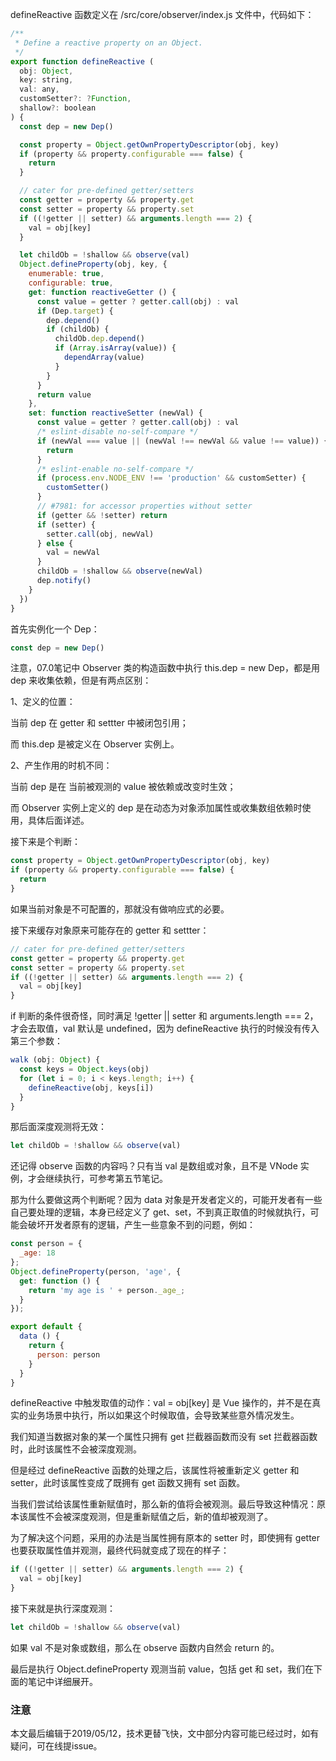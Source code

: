 defineReactive 函数定义在 /src/core/observer/index.js 文件中，代码如下：

``` javascript
/**
 * Define a reactive property on an Object.
 */
export function defineReactive (
  obj: Object,
  key: string,
  val: any,
  customSetter?: ?Function,
  shallow?: boolean
) {
  const dep = new Dep()

  const property = Object.getOwnPropertyDescriptor(obj, key)
  if (property && property.configurable === false) {
    return
  }

  // cater for pre-defined getter/setters
  const getter = property && property.get
  const setter = property && property.set
  if ((!getter || setter) && arguments.length === 2) {
    val = obj[key]
  }

  let childOb = !shallow && observe(val)
  Object.defineProperty(obj, key, {
    enumerable: true,
    configurable: true,
    get: function reactiveGetter () {
      const value = getter ? getter.call(obj) : val
      if (Dep.target) {
        dep.depend()
        if (childOb) {
          childOb.dep.depend()
          if (Array.isArray(value)) {
            dependArray(value)
          }
        }
      }
      return value
    },
    set: function reactiveSetter (newVal) {
      const value = getter ? getter.call(obj) : val
      /* eslint-disable no-self-compare */
      if (newVal === value || (newVal !== newVal && value !== value)) {
        return
      }
      /* eslint-enable no-self-compare */
      if (process.env.NODE_ENV !== 'production' && customSetter) {
        customSetter()
      }
      // #7981: for accessor properties without setter
      if (getter && !setter) return
      if (setter) {
        setter.call(obj, newVal)
      } else {
        val = newVal
      }
      childOb = !shallow && observe(newVal)
      dep.notify()
    }
  })
}
```

首先实例化一个 Dep：

``` javascript
const dep = new Dep()
```

注意，07.0笔记中 Observer 类的构造函数中执行 this.dep = new Dep，都是用 dep 来收集依赖，但是有两点区别：

1、定义的位置：

当前 dep 在 getter 和 settter 中被闭包引用；

而 this.dep 是被定义在 Observer 实例上。

2、产生作用的时机不同：

当前 dep 是在 当前被观测的 value 被依赖或改变时生效；

而 Observer 实例上定义的 dep 是在动态为对象添加属性或收集数组依赖时使用，具体后面详述。

接下来是个判断：

``` javascript
const property = Object.getOwnPropertyDescriptor(obj, key)
if (property && property.configurable === false) {
  return
}
```

如果当前对象是不可配置的，那就没有做响应式的必要。

接下来缓存对象原来可能存在的 getter 和 settter：

``` javascript
// cater for pre-defined getter/setters
const getter = property && property.get
const setter = property && property.set
if ((!getter || setter) && arguments.length === 2) {
  val = obj[key]
}
```

if 判断的条件很奇怪，同时满足 !getter || setter 和 arguments.length === 2，才会去取值，val 默认是 undefined，因为 defineReactive 执行的时候没有传入第三个参数：

``` javascript
walk (obj: Object) {
  const keys = Object.keys(obj)
  for (let i = 0; i < keys.length; i++) {
    defineReactive(obj, keys[i])
  }
}
```

那后面深度观测将无效：

``` javascript
let childOb = !shallow && observe(val)
```

还记得 observe 函数的内容吗？只有当 val 是数组或对象，且不是 VNode 实例，才会继续执行，可参考第五节笔记。

那为什么要做这两个判断呢？因为 data 对象是开发者定义的，可能开发者有一些自己要处理的逻辑，本身已经定义了 get、set，不到真正取值的时候就执行，可能会破坏开发者原有的逻辑，产生一些意象不到的问题，例如：

``` javascript
const person = {
  _age: 18
};
Object.defineProperty(person, 'age', {
  get: function () {
    return 'my age is ' + person._age_;
  }
});

export default {
  data () {
    return {
      person: person
    }
  }
}
```

defineReactive 中触发取值的动作：val = obj[key] 是 Vue 操作的，并不是在真实的业务场景中执行，所以如果这个时候取值，会导致某些意外情况发生。

我们知道当数据对象的某一个属性只拥有 get 拦截器函数而没有 set 拦截器函数时，此时该属性不会被深度观测。

但是经过 defineReactive 函数的处理之后，该属性将被重新定义 getter 和 setter，此时该属性变成了既拥有 get 函数又拥有 set 函数。

当我们尝试给该属性重新赋值时，那么新的值将会被观测。最后导致这种情况：原本该属性不会被深度观测，但是重新赋值之后，新的值却被观测了。

为了解决这个问题，采用的办法是当属性拥有原本的 setter 时，即使拥有 getter 也要获取属性值并观测，最终代码就变成了现在的样子：

``` javascript
if ((!getter || setter) && arguments.length === 2) {
  val = obj[key]
}
```

接下来就是执行深度观测：

``` javascript
let childOb = !shallow && observe(val)
```

如果 val 不是对象或数组，那么在 observe 函数内自然会 return 的。

最后是执行 Object.defineProperty 观测当前 value，包括 get 和 set，我们在下面的笔记中详细展开。

### 注意
本文最后编辑于2019/05/12，技术更替飞快，文中部分内容可能已经过时，如有疑问，可在线提issue。

